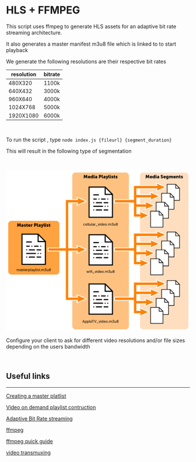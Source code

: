 # HLS + FFMPEG

This script uses ffmpeg to generate HLS assets for an adaptive bit rate streaming architecture.

It also generates a master manifest m3u8 file which is linked to to start playback

We generate the following resolutions are their respective bit rates

| resolution | bitrate |
| ---------- | ------- |
| 480X320    | 1100k   |
| 640X432    | 3000k   |
| 960X640    | 4000k   |
| 1024X768   | 5000k   |
| 1920X1080  | 6000k   |

&nbsp;

To run the script , type `node index.js {fileurl} {segment_duration}`

This will result in the following type of segmentation

&nbsp;

![hls workflow image](hsl-workflow.png)

Configure your client to ask for different video resolutions and/or file sizes depending on the users bandwidth

&nbsp;

## Useful links
---

[Creating a master platlist](https://developer.apple.com/documentation/http_live_streaming/example_playlists_for_http_live_streaming/creating_a_master_playlist)

[Video on demand playlist contruction](https://developer.apple.com/documentation/http_live_streaming/example_playlists_for_http_live_streaming/video_on_demand_playlist_construction)

[Adaptive Bit Rate streaming](https://en.wikipedia.org/wiki/Adaptive_bitrate_streaming)

[ffmpeg](https://www.ffmpeg.org/ffmpeg-all.html#Video-Options)

[ffmpeg quick guide](https://opensource.com/article/17/6/ffmpeg-convert-media-file-formats)

[video transmuxing](https://blog.stackpath.com/transmuxing/)
